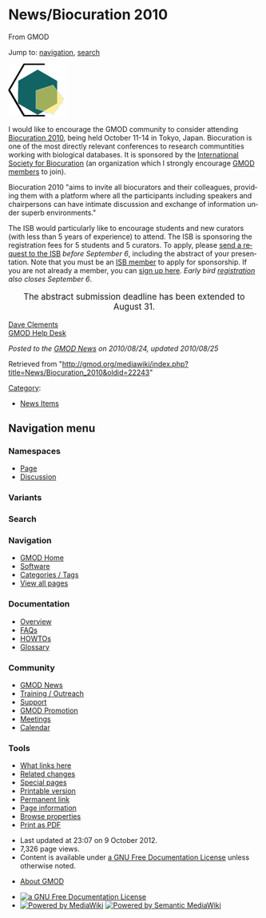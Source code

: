 <div id="mw-page-base" class="noprint">

</div>

<div id="mw-head-base" class="noprint">

</div>

<div id="content" class="mw-body" role="main">

<span id="top"></span>

<div id="mw-js-message" style="display:none;">

</div>



# <span dir="auto">News/Biocuration 2010</span>

<div id="bodyContent">

<div id="siteSub">

From GMOD

</div>

<div id="contentSub">

</div>

<div id="jump-to-nav" class="mw-jump">

Jump to: [navigation](#mw-navigation), [search](#p-search)

</div>

<div id="mw-content-text" class="mw-content-ltr" lang="en" dir="ltr">

<div class="floatright">

<a href="http://hinv.jp/biocuration2010/" rel="nofollow"
title="Biocuration 2010"><img
src="../../mediawiki/images/2/26/ISBLogo.png" width="113" height="106"
alt="Biocuration 2010" /></a>

</div>

I would like to encourage the GMOD community to consider attending
<a href="http://hinv.jp/biocuration2010/" class="external text"
rel="nofollow">Biocuration 2010</a>, being held October 11-14 in Tokyo,
Japan. Biocuration is one of the most directly relevant conferences to
research communtities working with biological databases. It is sponsored
by the <a href="http://www.biocurator.org/" class="external text"
rel="nofollow">International Society for Biocuration</a> (an
organization which I strongly encourage [GMOD
members](../GMOD_Membership "GMOD Membership") to join).

Biocuration 2010 "aims to invite all biocurators and their colleagues,
providing them with a platform where all the participants including
speakers and chairpersons can have intimate discussion and exchange of
information under superb environments."

The ISB would particularly like to encourage students and new curators
(with less than 5 years of experience) to attend. The ISB is sponsoring
the registration fees for 5 students and 5 curators. To apply, please
<a href="mailto:intsocbio@gmail.com" class="external text"
rel="nofollow">send a request to the ISB</a> *before September 6*,
including the abstract of your presentation. Note that you must be an
<a href="http://colleagues.biocurator.org/join" class="external text"
rel="nofollow">ISB member</a> to apply for sponsorship. If you are not
already a member, you can
<a href="http://colleagues.biocurator.org/join" class="external text"
rel="nofollow">sign up here</a>. *Early bird
<a href="http://hinv.jp/biocuration2010/registration.html"
class="external text" rel="nofollow">registration</a> also closes
September 6*.

<div class="emphasisbox" style="font-size: 120%; text-align: center">

The abstract submission deadline has been extended to August 31.

</div>

[Dave Clements](../User:Clements "User:Clements")  
[GMOD Help Desk](../GMOD_Help_Desk "GMOD Help Desk")

  

<div class="newsfooter">

*Posted to the [GMOD News](../GMOD_News "GMOD News") on 2010/08/24,
updated 2010/08/25*

</div>

</div>

<div class="printfooter">

Retrieved from
"<http://gmod.org/mediawiki/index.php?title=News/Biocuration_2010&oldid=22243>"

</div>

<div id="catlinks" class="catlinks">

<div id="mw-normal-catlinks" class="mw-normal-catlinks">

[Category](../Special:Categories "Special:Categories"):

- [News Items](../Category:News_Items "Category:News Items")

</div>

</div>

<div class="visualClear">

</div>

</div>

</div>

<div id="mw-navigation">

## Navigation menu

<div id="mw-head">



<div id="left-navigation">

<div id="p-namespaces" class="vectorTabs" role="navigation"
aria-labelledby="p-namespaces-label">

### Namespaces

- <span id="ca-nstab-main"><a href="Biocuration_2010" accesskey="c"
  title="View the content page [c]">Page</a></span>
- <span id="ca-talk"><a
  href="http://gmod.org/mediawiki/index.php?title=Talk:News/Biocuration_2010&amp;action=edit&amp;redlink=1"
  accesskey="t"
  title="Discussion about the content page [t]">Discussion</a></span>

</div>

<div id="p-variants" class="vectorMenu emptyPortlet" role="navigation"
aria-labelledby="p-variants-label">

### 

### Variants[](#)

<div class="menu">

</div>

</div>

</div>

<div id="right-navigation">





</div>

<div id="p-search" role="search">

### Search

<div id="simpleSearch">

</div>

</div>

</div>

</div>

<div id="mw-panel">

<div id="p-logo" role="banner">

<a href="../Main_Page"
style="background-image: url(../../images/GMOD-cogs.png);"
title="Visit the main page"></a>

</div>

<div id="p-Navigation" class="portal" role="navigation"
aria-labelledby="p-Navigation-label">

### Navigation

<div class="body">

- <span id="n-GMOD-Home">[GMOD Home](../Main_Page)</span>
- <span id="n-Software">[Software](../GMOD_Components)</span>
- <span id="n-Categories-.2F-Tags">[Categories /
  Tags](../Categories)</span>
- <span id="n-View-all-pages">[View all
  pages](../Special:AllPages)</span>

</div>

</div>

<div id="p-Documentation" class="portal" role="navigation"
aria-labelledby="p-Documentation-label">

### Documentation

<div class="body">

- <span id="n-Overview">[Overview](../Overview)</span>
- <span id="n-FAQs">[FAQs](../Category:FAQ)</span>
- <span id="n-HOWTOs">[HOWTOs](../Category:HOWTO)</span>
- <span id="n-Glossary">[Glossary](../Glossary)</span>

</div>

</div>

<div id="p-Community" class="portal" role="navigation"
aria-labelledby="p-Community-label">

### Community

<div class="body">

- <span id="n-GMOD-News">[GMOD News](../GMOD_News)</span>
- <span id="n-Training-.2F-Outreach">[Training /
  Outreach](../Training_and_Outreach)</span>
- <span id="n-Support">[Support](../Support)</span>
- <span id="n-GMOD-Promotion">[GMOD Promotion](../GMOD_Promotion)</span>
- <span id="n-Meetings">[Meetings](../Meetings)</span>
- <span id="n-Calendar">[Calendar](../Calendar)</span>

</div>

</div>

<div id="p-tb" class="portal" role="navigation"
aria-labelledby="p-tb-label">

### Tools

<div class="body">

- <span id="t-whatlinkshere"><a href="../Special:WhatLinksHere/News/Biocuration_2010" accesskey="j"
  title="A list of all wiki pages that link here [j]">What links here</a></span>
- <span id="t-recentchangeslinked"><a href="../Special:RecentChangesLinked/News/Biocuration_2010"
  accesskey="k"
  title="Recent changes in pages linked from this page [k]">Related
  changes</a></span>
- <span id="t-specialpages"><a href="../Special:SpecialPages" accesskey="q"
  title="A list of all special pages [q]">Special pages</a></span>
- <span id="t-print"><a
  href="http://gmod.org/mediawiki/index.php?title=News/Biocuration_2010&amp;printable=yes"
  rel="alternate" accesskey="p"
  title="Printable version of this page [p]">Printable version</a></span>
- <span id="t-permalink">[Permanent
  link](http://gmod.org/mediawiki/index.php?title=News/Biocuration_2010&oldid=22243 "Permanent link to this revision of the page")</span>
- <span id="t-info">[Page
  information](http://gmod.org/mediawiki/index.php?title=News/Biocuration_2010&action=info)</span>
- <span id="t-smwbrowselink"><a href="../Special:Browse/News-2FBiocuration_2010"
  rel="smw-browse">Browse properties</a></span>
- <span id="t-pdf">[Print as
  PDF](http://gmod.org/mediawiki/index.php?title=Special:PdfPrint&page=News/Biocuration_2010)</span>

</div>

</div>

</div>

</div>

<div id="footer" role="contentinfo">

- <span id="footer-info-lastmod">Last updated at 23:07 on 9 October
  2012.</span>
- <span id="footer-info-viewcount">7,326 page views.</span>
- <span id="footer-info-copyright">Content is available under
  <a href="http://www.gnu.org/licenses/fdl-1.3.html" class="external"
  rel="nofollow">a GNU Free Documentation License</a> unless otherwise
  noted.</span>

<!-- -->

- <span id="footer-places-about">[About
  GMOD](../GMOD:About "GMOD:About")</span>

<!-- -->

- <span id="footer-copyrightico">[<img src="http://www.gnu.org/graphics/gfdl-logo-small.png" width="88"
  height="31" alt="a GNU Free Documentation License" />](http://www.gnu.org/licenses/fdl-1.3.html)</span>
- <span id="footer-poweredbyico">[<img
  src="../../mediawiki/skins/common/images/poweredby_mediawiki_88x31.png"
  width="88" height="31" alt="Powered by MediaWiki" />](http://www.mediawiki.org/)
  [<img
  src="../../mediawiki/extensions/SemanticMediaWiki/resources/images/smw_button.png"
  width="88" height="31" alt="Powered by Semantic MediaWiki" />](https://www.semantic-mediawiki.org/wiki/Semantic_MediaWiki)</span>

<div style="clear:both">

</div>

</div>
